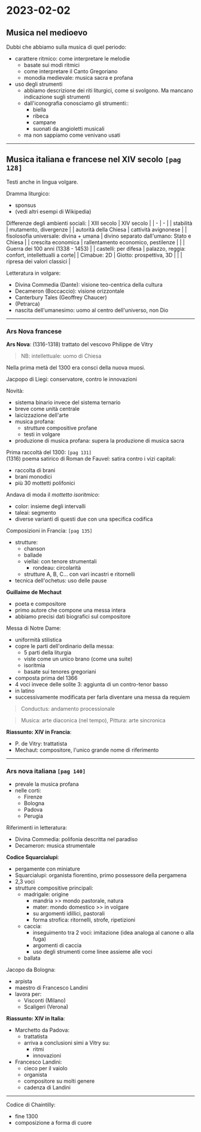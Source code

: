 # 2023-02-02

## Musica nel medioevo

Dubbi che abbiamo sulla musica di quel periodo:
- carattere ritmico: come interpretare le melodie
    + basate sui modi ritmici
    + come interpretare il Canto Gregoriano
    + monodia medievale: musica sacra e profana
- uso degli strumenti
    +  abbiamo descrizione dei riti liturgici, come si svolgono. Ma mancano indicazione sugli strumenti
    + dall'iconografia conosciamo gli strumenti::
        - biella
        - ribeca
        - campane
        - suonati da angioletti musicali
    + ma non sappiamo come venivano usati

---

## Musica italiana e francese nel XIV secolo `[pag 128]`

Testi anche in lingua volgare.

Dramma liturgico:
- sponsus
- (vedi altri esempi di Wikipedia)

Differenze degli ambienti sociali:
| XIII secolo | XIV secolo |
| - | - |
| stabilità | mutamento, divergenze |
| autorità della Chiesa | cattività avignonese |
| fisolosofia universale: divina + umana | divino separato dall'umano: Stato e Chiesa |
| crescita economica | rallentamento economico, pestilenze |
| | Guerra dei 100 anni (1338 - 1453) |
| castelli: per difesa | palazzo, reggia: confort, intellettualli a corte|
| Cimabue: 2D | Giotto: prospettiva, 3D |
| | ripresa dei valori classici |

Letteratura in volgare:
- Divina Commedia (Dante): visione teo-centrica della cultura
- Decameron (Boccaccio): visione orizzontale
- Canterbury Tales (Geoffrey Chaucer)
- (Petrarca)
- nascita dell'umanesimo: uomo al centro dell'universo, non Dio

---

### Ars Nova francese

**Ars Nova**: (1316-1318) trattato del vescovo Philippe de Vitry

> NB: intellettuale: uomo di Chiesa

Nella prima metà del 1300 era consci della nuova muosi.

Jacpopo di Liegi: conservatore, contro le innovazioni

Novità:
- sistema binario invece del sistema ternario
- breve come unità centrale
- laicizzazione dell'arte
- musica profana:
    + strutture compositive profane
    + testi in volgare
- produzione di musica profana: supera la produzione di musica sacra

Prima raccoltà del 1300: `[pag 131]`\
(1316) poema satirico di Roman de Fauvel: satira contro i vizi capitali:
- raccolta di brani
- brani monodici
- più 30 mottetti polifonici

Andava di moda il _mottetto isoritmico_:
- color: insieme degli intervalli
- taleai: segmento
- diverse varianti di questi due con una specifica codifica

Composizioni in Francia: `[pag 135]`
- strutture:
    + chanson
    + ballade
    + viellai: con tenore strumentali
        - rondeau: circolarità
    + strutture A, B, C… con vari incastri e ritornelli
- tecnica dell'ochetus: uso delle pause

**Guillaime de Mechaut**

- poeta e compositore
- primo autore che compone una messa intera
- abbiamo precisi dati biografici sul compositore

Messa di Notre Dame:
- uniformità stilistica
- copre le parti dell'ordinario della messa:
    + 5 parti della liturgia
    + viste come un unico brano (come una suite)
    + isoritmia
    + basate sui tenores gregoriani
- composta prima del 1366
- 4 voci invece delle solite 3: aggiunta di un contro-tenor basso
- in latino
- successivamente modificata per farla diventare una messa da requiem

> Conductus: andamento processionale

> Musica: arte diaconica (nel tempo), Pittura: arte sincronica

**Riassunto: XIV in Francia**:
- P. de Vitry: trattatista
- Mechaut: compositore, l'unico grande nome di riferimento

---

### Ars nova italiana `[pag 140]`

- prevale la musica profana
- nelle corti:
    + Firenze
    + Bologna
    + Padova
    + Perugia

Riferimenti in letteratura:
- Divina Commedia: polifonia descritta nel paradiso
- Decameron: musica strumentale

**Codice Squarcialupi**:
- pergamente con miniature
- Squarcialupi: organista fiorentino, primo possessore della pergamena
- 2,3 voci
- strutture compositive principali:
    + madrigale: origine
        - mandria >> mondo pastorale, natura
        - mater: mondo domestico >> in volgare
        - su argomenti idillici, pastorali
        - forma strofica: ritornelli, strofe, ripetizioni
    + caccia:
        - inseguimento tra 2 voci: imitazione (idea analoga al canone o alla fuga)
        - argomenti di caccia
        - uso degli strumenti come linee assieme alle voci
    + ballata

Jacopo da Bologna:
- arpista
- maestro di Francesco Landini
- lavora per:
    + Visconti (Milano)
    + Scaligeri (Verona)

**Riassunto: XIV in Italia**:
- Marchetto da Padova:
    + trattatista
    + arriva a conclusioni simi a Vitry su:
        - ritmi
        - innovazioni
- Francesco Landini:
    + cieco per il vaiolo
    + organista
    + compositore su molti genere
    + cadenza di Landini

---

Codice di Chaintilly:
- fine 1300
- composizione a forma di cuore
